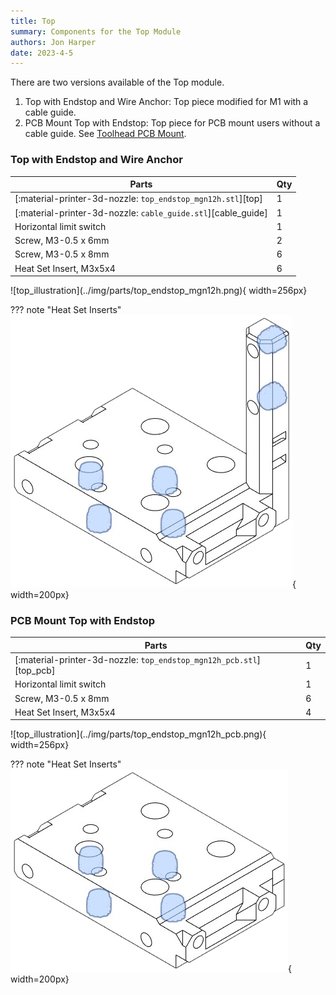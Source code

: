 ```yaml
---
title: Top
summary: Components for the Top Module
authors: Jon Harper
date: 2023-4-5
---
```


There are two versions available of the Top module.

1. Top with Endstop and Wire Anchor: Top piece modified for M1 with a cable guide.
2. PCB Mount Top with Endstop: Top piece for PCB mount users without a cable guide. See [Toolhead PCB Mount](#toolhead-pcb-mount).

### Top with Endstop and Wire Anchor

<div markdown class="jh-grid-container jh-grid-2">
<div markdown class="jh-grid-para">

| Parts     | Qty |
|-----------|-----|
| [:material-printer-3d-nozzle: `top_endstop_mgn12h.stl`][top] | 1 |
| [:material-printer-3d-nozzle: `cable_guide.stl`][cable_guide] | 1 |
| Horizontal limit switch  | 1 |
| Screw, M3-0.5 x 6mm      | 2 |
| Screw, M3-0.5 x 8mm      | 6 |
| Heat Set Insert, M3x5x4  | 6 |

</div>
<div markdown class="jh-grid-img">
![top_illustration](../img/parts/top_endstop_mgn12h.png){ width=256px}
</div>
</div>

??? note "Heat Set Inserts"
    ![top_pcb_illustration](../img/inserts/top.png){ width=200px}

### PCB Mount Top with Endstop

<div markdown class="jh-grid-container jh-grid-2">
<div markdown class="jh-grid-para">

| Parts     | Qty |
|-----------|-----|
| [:material-printer-3d-nozzle: `top_endstop_mgn12h_pcb.stl`][top_pcb] | 1 |
| Horizontal limit switch  | 1 |
| Screw, M3-0.5 x 8mm      | 6 |
| Heat Set Insert, M3x5x4  | 4 |

</div>
<div markdown class="jh-grid-img">
![top_illustration](../img/parts/top_endstop_mgn12h_pcb.png){ width=256px}
</div>
</div>

??? note "Heat Set Inserts"
    ![top_pcb_illustration](../img/inserts/top_pcb.png){ width=200px}